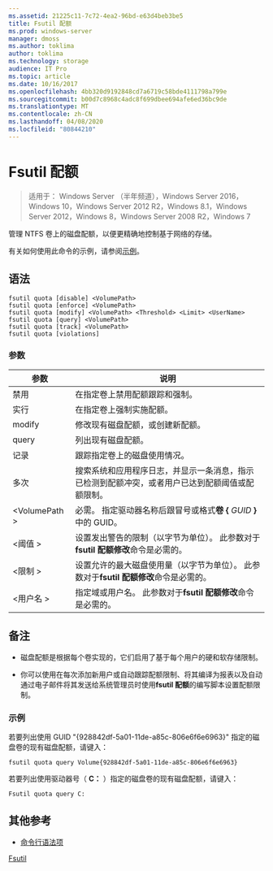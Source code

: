 ```yaml
---
ms.assetid: 21225c11-7c72-4ea2-96bd-e63d4beb3be5
title: Fsutil 配额
ms.prod: windows-server
manager: dmoss
ms.author: toklima
author: toklima
ms.technology: storage
audience: IT Pro
ms.topic: article
ms.date: 10/16/2017
ms.openlocfilehash: 4bb320d9192848cd7a6719c58bde4111798a799e
ms.sourcegitcommit: b00d7c8968c4adc8f699dbee694afe6ed36bc9de
ms.translationtype: MT
ms.contentlocale: zh-CN
ms.lasthandoff: 04/08/2020
ms.locfileid: "80844210"
---
```

# <a name="fsutil-quota"></a>Fsutil 配额
>适用于： Windows Server （半年频道），Windows Server 2016，Windows 10，Windows Server 2012 R2，Windows 8.1，Windows Server 2012，Windows 8，Windows Server 2008 R2，Windows 7

管理 NTFS 卷上的磁盘配额，以便更精确地控制基于网络的存储。

有关如何使用此命令的示例，请参阅[示例](#BKMK_examples)。

## <a name="syntax"></a>语法

```
fsutil quota [disable] <VolumePath>
fsutil quota [enforce] <VolumePath>
fsutil quota [modify] <VolumePath> <Threshold> <Limit> <UserName>
fsutil quota [query] <VolumePath>
fsutil quota [track] <VolumePath>
fsutil quota [violations]
```

### <a name="parameters"></a>参数

|   参数   |                                                                                    说明                                                                                    |
|---------------|-----------------------------------------------------------------------------------------------------------------------------------------------------------------------------------|
|    禁用    |                                                         在指定卷上禁用配额跟踪和强制。                                                          |
|    实行    |                                                                   在指定卷上强制实施配额。                                                                   |
|    modify     |                                                              修改现有磁盘配额，或创建新配额。                                                              |
|     query     |                                                                            列出现有磁盘配额。                                                                            |
|     记录     |                                                                    跟踪指定卷上的磁盘使用情况。                                                                     |
|  多次   | 搜索系统和应用程序日志，并显示一条消息，指示已检测到配额冲突，或者用户已达到配额阈值或配额限制。 |
| \<VolumePath > |                                  必需。 指定驱动器名称后跟冒号或格式**卷 {** <em>GUID</em> **}** 中的 GUID。                                  |
| \<阈值 >  |                            设置发出警告的限制（以字节为单位）。 此参数对于**fsutil 配额修改**命令是必需的。                            |
|   \<限制 >    |                                设置允许的最大磁盘使用量（以字节为单位）。 此参数对于**fsutil 配额修改**命令是必需的。                                |
|  \<用户名 >  |                                      指定域或用户名。 此参数对于**fsutil 配额修改**命令是必需的。                                       |

## <a name="remarks"></a>备注

-   磁盘配额是根据每个卷实现的，它们启用了基于每个用户的硬和软存储限制。

-   你可以使用在每次添加新用户或自动跟踪配额限制、将其编译为报表以及自动通过电子邮件将其发送给系统管理员时使用**fsutil 配额**的编写脚本设置配额限制。

### <a name="examples"></a><a name="BKMK_examples"></a>示例
若要列出使用 GUID "{928842df-5a01-11de-a85c-806e6f6e6963}" 指定的磁盘卷的现有磁盘配额，请键入：

```
fsutil quota query Volume{928842df-5a01-11de-a85c-806e6f6e6963}
```

若要列出使用驱动器号（ **C：** ）指定的磁盘卷的现有磁盘配额，请键入：

```
Fsutil quota query C:
```

## <a name="additional-references"></a>其他参考
- [命令行语法项](command-line-syntax-key.md)

[Fsutil](Fsutil.md)



